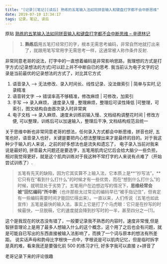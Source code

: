 ```yaml
---
title: "[记录][笔记][读后] 熟练的五笔输入法如同拼音输入和键盘打字都不会中断思维"
date: 2019-07-10 13:34:17
tags: 记录，笔记, 读后
---
```



原贴 [熟练的五笔输入法如同拼音输入和键盘打字都不会中断思维 – 辛德林记](http://www.xuexx.com/archives/2807)

> 1.  **熟练后**用五笔打经常打的字，根本无需思考编码，非常自然地就打出来了，就跟用笔写常用字无需思考一样，这通常被人称作条件反射.

非常同意老哥的说法，打字中的一直想着编码是非常影响思路，我理想的方式是打字方式(记录想法的方式)可以赶上并不中断自已的思考.
我当前认为电子文字的记录是当前最优的记录想法的方式了，对比其它方式

1. 语音录入 --> 无法修改、录入时间长、线性记录、没法做索引 | 简单与实时,记录精准
2. 语音转文字 --> 错误率高不够精准，修改麻烦 | 可修改，加索引
3. 手写 --> 录入麻烦， 速度录入慢 , 整理麻烦，整理后可读性降低 |可整理，可索引，图文结构自由首次录入时非常爽
4. 电子文档 --> 录入麻烦、速度未训练前输入慢、文档结构调整花时间 | 修改方便, 可以整理，训练后可以加速输入，整理后干净, 文档结构规范且统一

关于思维中断也非常同意老哥的想法，任何录入方式都会中断思维，拼音也好, 五笔也好，语音录入也好，关键是要把内心想法整理出来才是最终的目的。对于我这种少于输入的人来说，之前的好多想法也是流失和遗忘了， 电子录入当前对我来说是最好的, 拼音最大问题还是要选字，五笔用肌肉记忆后会给大脑少一些负担，相对我觉得更好，就是这个肌肉训练对于我这种不常打字的人来说有点难了（开始尝试训练了）.

> 五笔有先天的缺陷，因为它其实算不上输入法，它本质上是**“抄写法”。**它只有在“看到什么打什么”的时候才有一些优势，而在“想到什么打什么”的时候，就明显处于劣势了。五笔用户在边想边写的情况下，**思维经常会被“回忆编码”所中断**（也许那些太过常见的编码早已“被手指记住”，但肯定有一些编码需要时间才能回忆得出来）。一直以来，人们传说（五笔也如此宣传）五笔是最快的输入法，事实上它是打了个马虎眼：它只是在抄写的时候最快，一旦脱稿，它的速度就会降到抄写时的一半，甚至四分之一\[1\]。

这个是我现在的状态没有错了，一般要记录我不熟悉的内容时，速度非常慢,但是智拼音理论上是用了最多人想输入什么的这个概念，这个用了之后也会有问题，就是可能自已写出的东西直接被输入法影响了，而换了一个词与原本的想法有所差距。 说实话声母和韵母比字根快一点中，字根说是可以肌肉记忆，但是临时拆字是真的难，看来我还是要强化前 500 的练习才行, 好多字我可以直接 z+拼音了

老哥记录下来的评论很趣
